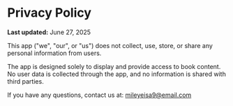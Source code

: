 
# Privacy Policy

**Last updated:** June 27, 2025

This app ("we", "our", or "us") does not collect, use, store, or share any personal information from users.

The app is designed solely to display and provide access to book content. No user data is collected through the app, and no information is shared with third parties.

If you have any questions, contact us at: mileyeisa9@email.com
